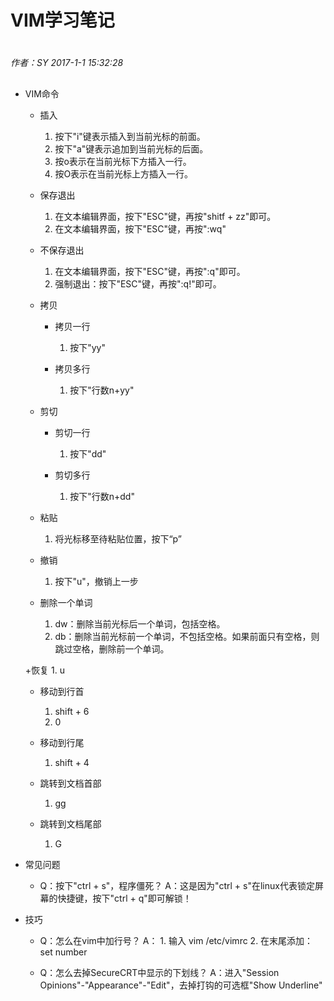 # VIM学习笔记

#
*作者：SY*
*2017-1-1 15:32:28*
##

+ VIM命令
	+ 插入
		1. 按下"i"键表示插入到当前光标的前面。
		2. 按下"a"键表示追加到当前光标的后面。
		3. 按o表示在当前光标下方插入一行。
		4. 按O表示在当前光标上方插入一行。
	
	+ 保存退出
		1. 在文本编辑界面，按下"ESC"键，再按"shitf + zz"即可。
		2. 在文本编辑界面，按下"ESC"键，再按":wq"
		
	+ 不保存退出
		1. 在文本编辑界面，按下"ESC"键，再按":q"即可。
		2. 强制退出：按下"ESC"键，再按":q!"即可。
	
	+ 拷贝
		+ 拷贝一行
			1. 按下"yy"	
	
		+ 拷贝多行
			1. 按下"行数n+yy"
		
	+ 剪切
		+ 剪切一行
			1. 按下"dd"	
	
		+ 剪切多行
			1. 按下"行数n+dd"
	
	+ 粘贴
		1. 将光标移至待粘贴位置，按下“p”
	
	+ 撤销
		1. 按下"u"，撤销上一步
	
	+ 删除一个单词
		1. dw：删除当前光标后一个单词，包括空格。
		2. db：删除当前光标前一个单词，不包括空格。如果前面只有空格，则跳过空格，删除前一个单词。
	
	+恢复
		1. u
	
	+ 移动到行首
		1. shift + 6
		2. 0
		
	+ 移动到行尾
		1. shift + 4
	
	+ 跳转到文档首部
		1. gg
	
	+ 跳转到文档尾部
		1. G
		
	
+ 常见问题
	+ Q：按下"ctrl + s"，程序僵死？
	A：这是因为"ctrl + s"在linux代表锁定屏幕的快捷键，按下"ctrl + q"即可解锁！
		
+ 技巧
	+ Q：怎么在vim中加行号？
	A： 1. 输入 vim /etc/vimrc
		2. 在末尾添加：set number
	
	+ Q：怎么去掉SecureCRT中显示的下划线？
	A：进入"Session Opinions"-"Appearance"-"Edit"，去掉打钩的可选框"Show Underline"